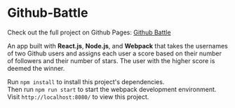 # Github-Battle

Check out the full project on Github Pages: <a href="jeffreyxchan.github.io/Github-Battle">Github Battle</a>

An app built with <b>React.js</b>, <b>Node.js</b>, and <b>Webpack</b> that takes the usernames of two Github users and assigns each user a score based on their number of followers and their number of stars. The user with the higher score is deemed the winner.

Run <code>npm install</code> to install this project's dependencies. <br>
Then run <code>npm run start</code> to start the webpack development environment. <br>
Visit <code>http://localhost:8080/</code> to view this project.